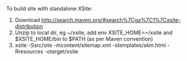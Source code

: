 To build site with standalone XSite:

1. Download http://search.maven.org/#search%7Cga%7C1%7Cxsite-distribution
2. Unzip to local dir, eg ~/xsite, add env XSITE_HOME=~/xsite and $XSITE_HOME/bin to $PATH (as per Maven convention)
3. xsite -Ssrc/site -mcontent/sitemap.xml -stemplates/skin.html -Rresources -otarget/xsite